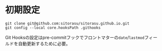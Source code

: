 # 初期設定

```
git clone git@github.com:sitorasu/sitorasu.github.io.git
git config --local core.hooksPath .githooks
```

Git Hooksの設定はpre-commitフックでフロントマターの`date`/`lastmod`フィールドを自動更新するために必要。